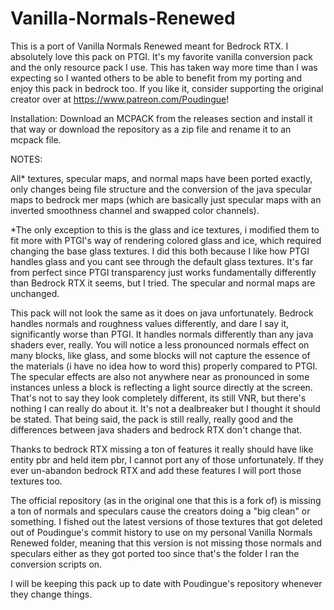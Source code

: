 # Vanilla-Normals-Renewed
This is a port of Vanilla Normals Renewed meant for Bedrock RTX. I absolutely love this pack on PTGI. It's my favorite vanilla conversion pack and the only resource pack I use. This has taken way more time than I was expecting so I wanted others to be able to benefit from my porting and enjoy this pack in bedrock too. If you like it, consider supporting the original creator over at https://www.patreon.com/Poudingue!

Installation: Download an MCPACK from the releases section and install it that way or download the repository as a zip file and rename it to an mcpack file.

NOTES:

All* textures, specular maps, and normal maps have been ported exactly, only changes being file structure and the conversion of the java specular maps to bedrock mer maps (which are basically just specular maps with an inverted smoothness channel and swapped color channels).

*The only exception to this is the glass and ice textures, i modified them to fit more with PTGI's way of rendering colored glass and ice, which required changing the base glass textures. I did this both because I like how PTGI handles glass and you cant see through the default glass textures. It's far from perfect since PTGI transparency just works fundamentally differently than Bedrock RTX it seems, but I tried. The specular and normal maps are unchanged.

This pack will not look the same as it does on java unfortunately. Bedrock handles normals and roughness values differently, and dare I say it, significantly worse than PTGI. It handles normals differently than any java shaders ever, really. You will notice a less pronounced normals effect on many blocks, like glass, and some blocks will not capture the essence of the materials (i have no idea how to word this) properly compared to PTGI. The specular effects are also not anywhere near as pronounced in some instances unless a block is reflecting a light source directly at the screen. That's not to say they look completely different, its still VNR, but there's nothing I can really do about it. It's not a dealbreaker but I thought it should be stated. That being said, the pack is still really, really good and the differences between java shaders and bedrock RTX don't change that.

Thanks to bedrock RTX missing a ton of features it really should have like entity pbr and held item pbr, I cannot port any of those unfortunately. If they ever un-abandon bedrock RTX and add these features I will port those textures too.

The official repository (as in the original one that this is a fork of) is missing a ton of normals and speculars cause the creators doing a "big clean" or something. I fished out the latest versions of those textures that got deleted out of Poudingue's commit history to use on my personal Vanilla Normals Renewed folder, meaning that this version is not missing those normals and speculars either as they got ported too since that's the folder I ran the conversion scripts on.

I will be keeping this pack up to date with Poudingue's repository whenever they change things.
